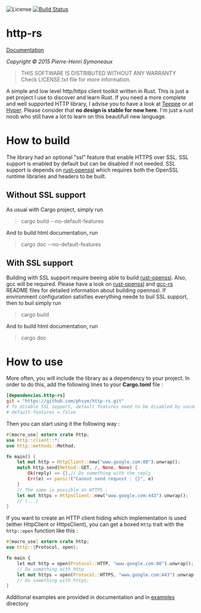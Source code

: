 ![License](http://img.shields.io/badge/license-BSD-lightgrey.svg)
[![Build Status](https://travis-ci.org/phsym/http-rs.svg)](https://travis-ci.org/phsym/http-rs)

# http-rs

[Documentation](http://phsym.github.io/http-rs/doc)

*Copyright &copy; 2015 Pierre-Henri Symoneaux*

> THIS SOFTWARE IS DISTRIBUTED WITHOUT ANY WARRANTY <br>
> Check LICENSE.txt file for more information. <br>

A simple and low level http/https client toolkit written in Rust.
This is just a pet project I use to discover and learn Rust. If you need a more complete and well supported HTTP library,
I advise you to have a look at [Teepee](http://teepee.rs/) or at [Hyper](https://github.com/hyperium/hyper).
Please consider that **no design is stable for now here**. I'm just a rust noob who still have a lot to learn on this beautifull new language.

# How to build

The library had an optional "ssl" feature that enable HTTPS over SSL. SSL support is enabled by default but can be disabled if not needed.
SSL support is depends on [rust-openssl](https://github.com/sfackler/rust-openssl) which requires both the OpenSSL runtime libraries and headers to be built.

## Without SSL support
As usual with Cargo project, simply run

> cargo build --no-default-features

And to build html documentation, run

> cargo doc --no-default-features

## With SSL support
Building with SSL support require beeing able to build [rust-openssl](https://github.com/sfackler/rust-openssl).
Also, gcc will be required.
Please have a look on [rust-openssl](https://github.com/sfackler/rust-openssl) and [gcc-rs](https://github.com/alexcrichton/gcc-rs) README files for detailed information about building opennssl.
If environment configuration satisfies everything neede to buil SSL support, then to buil simply run

> cargo build

And to build html documentation, run

> cargo doc

# How to use
More often, you will include the library as a dependency to your project. In order to do this, add the following lines to your **Cargo.toml** file :

```toml
[dependencies.http-rs]
git = "https://github.com/phsym/http-rs.git"
# To disable SSL support, default features need to be disabled by uncommenting the following line
# default-features = false

```

Then you can start using it the following way :

```rust
#[macro_use] extern crate http;
use http::client::*;
use http::methods::Method;

fn main() {
	let mut http = HttpClient::new("www.google.com:80").unwrap();
	match http.send(Method::GET, /, None, None) {
		Ok(reply) => {},// Do something with the reply
		Err(e) => panic!("Cannot send request : {}", e)
	}
	// The same is possible on HTTPS :
	let mut https = HttpsClient::new("www.google.com:443").unwrap();
	// (...)
}
```

If you want to create an HTTP client hiding which implementation is used (either HttpClient or HttpsClient), you
can get a boxed `Http` trait with the `http::open` function like this :

```rust
#[macro_use] extern crate http;
use http::{Protocol, open};

fn main {
	let mut http = open(Protocol::HTTP, "www.google.com:80").unwrap();
	// Do something with http
	let mut https = open(Protocol::HTTPS, "www.google.com:443").unwrap();
	// Do something with https;
}
```

Additional examples are provided in documentation and in [examples](./examples/) directory
